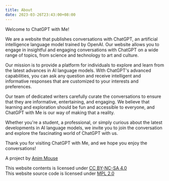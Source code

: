 ```yaml
---
title: About
date: 2023-03-26T23:43:00+08:00
---
```

Welcome to ChatGPT with Me!

We are a website that publishes conversations with ChatGPT, an artificial intelligence language model trained by OpenAI. Our website allows you to engage in insightful and engaging conversations with ChatGPT on a wide range of topics, from science and technology to art and culture.

Our mission is to provide a platform for individuals to explore and learn from the latest advances in AI language models. With ChatGPT's advanced capabilities, you can ask any question and receive intelligent and informative responses that are customized to your interests and preferences.

Our team of dedicated writers carefully curate the conversations to ensure that they are informative, entertaining, and engaging. We believe that learning and exploration should be fun and accessible to everyone, and ChatGPT with Me is our way of making that a reality.

Whether you're a student, a professional, or simply curious about the latest developments in AI language models, we invite you to join the conversation and explore the fascinating world of ChatGPT with us.

Thank you for visiting ChatGPT with Me, and we hope you enjoy the conversations!

A project by [Anim Mouse](https://www.animmouse.com)

This website contents is licensed under [CC BY-NC-SA 4.0](https://creativecommons.org/licenses/by-nc-sa/4.0/)\
This website source code is licensed under [MPL 2.0](https://www.mozilla.org/en-US/MPL/2.0/)